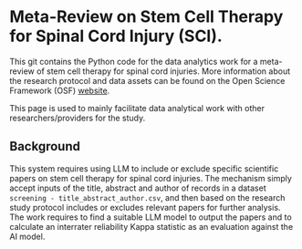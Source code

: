 # Meta-Review on Stem Cell Therapy for Spinal Cord Injury (SCI).
This git contains the Python code for the data analytics work for a meta-review of stem cell therapy for spinal cord injuries. More information about the research protocol and data assets can be found on the Open Science Framework (OSF) [website](https://osf.io/qz5fu).

This page is used to mainly facilitate data analytical work with other researchers/providers for the study.

## Background

This system requires using LLM to include or exclude specific scientific papers on stem cell therapy for spinal cord injuries. The mechanism simply accept inputs of the title, abstract and author of records in a dataset `screening - title_abstract_author.csv`, and then based on the research study protocol includes or excludes relevant papers for further analysis. The work requires to find a suitable LLM model to output the papers and to calculate an interrater reliability Kappa statistic as an evaluation against the AI model.  
